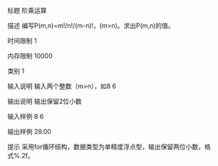 标题
阶乘运算

描述
编写P(m,n)=m!/n!/(m-n)!，(m>n)。求出P(m,n)的值。

时间限制
1	

内存限制
10000	

类别
1

输入说明
输入两个整数（m>n），如8 6	

输出说明
输出保留2位小数	

输入样例
8 6

输出样例
28.00

提示
采用for循环结构，数据类型为单精度浮点型，输出保留两位小数，格式%.2f。

